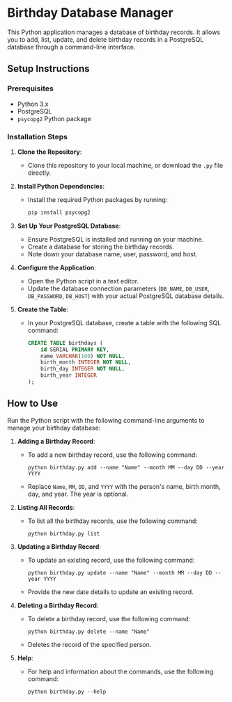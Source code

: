 # Birthday Database Manager

This Python application manages a database of birthday records. It allows you to add, list, update, and delete birthday records in a PostgreSQL database through a command-line interface.

## Setup Instructions

### Prerequisites

- Python 3.x
- PostgreSQL
- `psycopg2` Python package

### Installation Steps

1. **Clone the Repository**:
   - Clone this repository to your local machine, or download the `.py` file directly.

2. **Install Python Dependencies**:
   - Install the required Python packages by running:
     ```bash
     pip install psycopg2
     ```

3. **Set Up Your PostgreSQL Database**:
   - Ensure PostgreSQL is installed and running on your machine.
   - Create a database for storing the birthday records.
   - Note down your database name, user, password, and host.

4. **Configure the Application**:
   - Open the Python script in a text editor.
   - Update the database connection parameters (`DB_NAME`, `DB_USER`, `DB_PASSWORD`, `DB_HOST`) with your actual PostgreSQL database details.

5. **Create the Table**:
   - In your PostgreSQL database, create a table with the following SQL command:
     ```sql
     CREATE TABLE birthdays (
         id SERIAL PRIMARY KEY,
         name VARCHAR(100) NOT NULL,
         birth_month INTEGER NOT NULL,
         birth_day INTEGER NOT NULL,
         birth_year INTEGER
     );
     ```

## How to Use

Run the Python script with the following command-line arguments to manage your birthday database:

1. **Adding a Birthday Record**:
   - To add a new birthday record, use the following command:
     ```shell
     python birthday.py add --name "Name" --month MM --day DD --year YYYY
     ```
   - Replace `Name`, `MM`, `DD`, and `YYYY` with the person's name, birth month, day, and year. The year is optional.

2. **Listing All Records**:
   - To list all the birthday records, use the following command:
     ```shell
     python birthday.py list
     ```

3. **Updating a Birthday Record**:
   - To update an existing record, use the following command:
     ```shell
     python birthday.py update --name "Name" --month MM --day DD --year YYYY
     ```
   - Provide the new date details to update an existing record.

4. **Deleting a Birthday Record**:
   - To delete a birthday record, use the following command:
     ```shell
     python birthday.py delete --name "Name"
     ```
   - Deletes the record of the specified person.

5. **Help**:
   - For help and information about the commands, use the following command:
     ```shell
     python birthday.py --help
     ```
